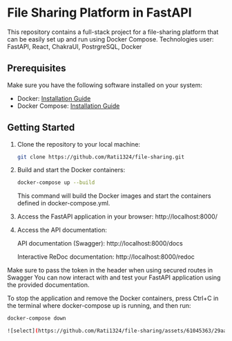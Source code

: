 # File Sharing Platform in FastAPI

This repository contains a full-stack project for a file-sharing platform that can be easily set up and run using Docker Compose.
Technologies user: FastAPI, React, ChakraUI, PostrgreSQL, Docker

## Prerequisites

Make sure you have the following software installed on your system:

- Docker: [Installation Guide](https://docs.docker.com/get-docker/)
- Docker Compose: [Installation Guide](https://docs.docker.com/compose/install/)

## Getting Started

1. Clone the repository to your local machine:

   ```bash
   git clone https://github.com/Rati1324/file-sharing.git
   ```
2. Build and start the Docker containers:

   ```bash
   docker-compose up --build
   ```
   This command will build the Docker images and start the containers defined in docker-compose.yml.
3. Access the FastAPI application in your browser: http://localhost:8000/

5. Access the API documentation:

    API documentation (Swagger): http://localhost:8000/docs

    Interactive ReDoc documentation: http://localhost:8000/redoc
    

Make sure to pass the token in the header when using secured routes in Swagger
You can now interact with and test your FastAPI application using the provided documentation.

To stop the application and remove the Docker containers, press Ctrl+C in the terminal where docker-compose up is running, and then run:
   
   ```bash
   docker-compose down

![select](https://github.com/Rati1324/file-sharing/assets/61045363/29aaef8b-6b9d-41b2-9b6d-e97f579ee324)

